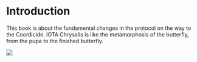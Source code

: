 # Introduction

This book is about the fundamental changes in the protocol on the way to the Coordicide. IOTA Chrysalis is like the metamorphosis of the butterfly, from the pupa to the finished butterfly.

![](../assets/01_butterfly.png)